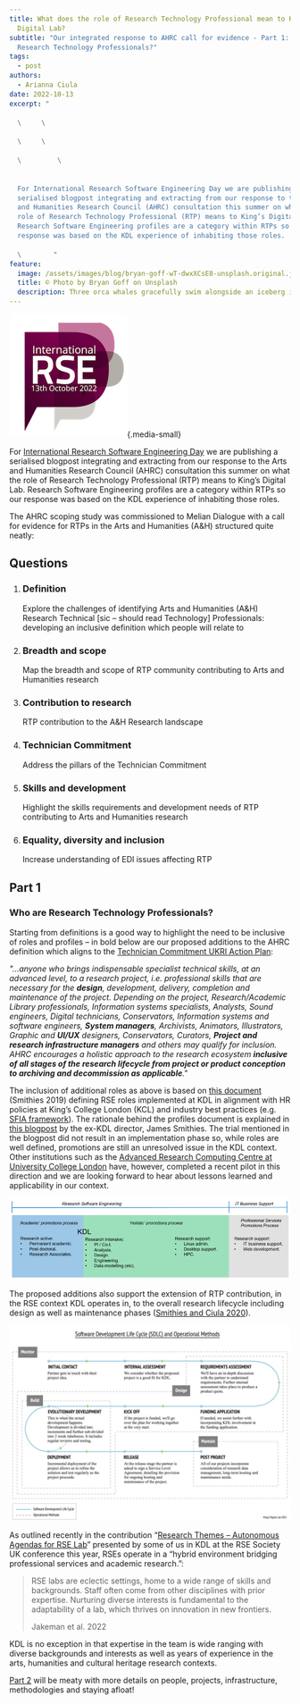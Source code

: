 ```yaml
---
title: What does the role of Research Technology Professional mean to King’s
  Digital Lab?
subtitle: "Our integrated response to AHRC call for evidence - Part 1: Who are
  Research Technology Professionals?"
tags:
  - post
authors:
  - Arianna Ciula
date: 2022-10-13
excerpt: "

  \     \

  \     \

  \         \


  For International Research Software Engineering Day we are publishing a
  serialised blogpost integrating and extracting from our response to the Arts
  and Humanities Research Council (AHRC) consultation this summer on what the
  role of Research Technology Professional (RTP) means to King’s Digital Lab.
  Research Software Engineering profiles are a category within RTPs so our
  response was based on the KDL experience of inhabiting those roles.

  \        "
feature:
  image: /assets/images/blog/bryan-goff-wT-dwxXCsE8-unsplash.original.jpg
  title: © Photo by Bryan Goff on Unsplash
  description: Three orca whales gracefully swim alongside an iceberg in the pristine water near McMurdo Station, Antarctica
---
```


![Logo of RSE day 2022](/assets/images/blog/rseday2022-frame-400x400-1_7SmANz5.width-500.png){.media-small}

For [International Research Software Engineering Day](https://society-rse.org/international-rse-day-13th-october-2022/) we are publishing a serialised blogpost integrating and extracting from our response to the Arts and Humanities Research Council (AHRC) consultation this summer on what the role of Research Technology Professional (RTP) means to King’s Digital Lab. Research Software Engineering profiles are a category within RTPs so our response was based on the KDL experience of inhabiting those roles.

The AHRC scoping study was commissioned to Melian Dialogue with a call for evidence for RTPs in the Arts and Humanities (A&H) structured quite neatly:

## Questions

1.  ### Definition

    Explore the challenges of identifying Arts and Humanities (A&H) Research Technical \[sic – should read Technology\] Professionals: developing an inclusive definition which people will relate to

2.  ### Breadth and scope

    Map the breadth and scope of RTP community contributing to Arts and Humanities research

3.  ### Contribution to research

    RTP contribution to the A&H Research landscape

4.  ### Technician Commitment

    Address the pillars of the Technician Commitment

5.  ### Skills and development

    Highlight the skills requirements and development needs of RTP contributing to Arts and Humanities research

6.  ### Equality, diversity and inclusion

    Increase understanding of EDI issues affecting RTP

## Part 1

### Who are Research Technology Professionals?

Starting from definitions is a good way to highlight the need to be inclusive of roles and profiles – in bold below are our proposed additions to the AHRC definition which aligns to the [Technician Commitment UKRI Action Plan](https://www.ukri.org/wp-content/uploads/2021/02/UKRI-040221-TechnicianCommitmentActionPlan.pdf):

_"...anyone who brings indispensable specialist technical skills, at an advanced level, to a research project, i.e. professional skills that are necessary for the **design**, development, delivery, completion and maintenance of the project. Depending on the project, Research/Academic Library professionals, Information systems specialists, Analysts, Sound engineers, Digital technicians, Conservators, Information systems and software engineers, **System managers**, Archivists, Animators, Illustrators, Graphic and **UI/UX** designers, Conservators, Curators, **Project and research infrastructure managers** and others may qualify for inclusion. AHRC encourages a holistic approach to the research ecosystem **inclusive of all stages of the research lifecycle from project or product conception to archiving and decommission as applicable**."_

The inclusion of additional roles as above is based on [this document](https://doi.org/10.5281/zenodo.2559235) (Smithies 2019) defining RSE roles implemented at KDL in alignment with HR policies at King’s College London (KCL) and industry best practices (e.g. [SFIA framework](https://sfia-online.org/)). The rationale behind the profiles document is explained in [this blogpost](/blog/rse-career-development/) by the ex-KDL director, James Smithies. The trial mentioned in the blogpost did not result in an implementation phase so, while roles are well defined, promotions are still an unresolved issue in the KDL context. Other institutions such as the [Advanced Research Computing Centre at University College London](https://www.ucl.ac.uk/advanced-research-computing/advanced-research-computing-centre) have, however, completed a recent pilot in this direction and we are looking forward to hear about lessons learned and applicability in our context.

[](https://doi.org/10.5281/zenodo.2559235)

![ A illustrative table showcasing diverse research and development classifications of RSE Careers](/assets/images/blog/rse-careers.width-1024.png "Diversity of research contribution within the RSE spectrum (Smithies 2019)")

The proposed additions also support the extension of RTP contribution, in the RSE context KDL operates in, to the overall research lifecycle including design as well as maintenance phases ([Smithies and Ciula 2020](https://www.taylorfrancis.com/chapters/edit/10.4324/9780429777028-13/humans-loop-james-smithies-arianna-ciula)).

[](https://www.taylorfrancis.com/chapters/edit/10.4324/9780429777028-13/humans-loop-james-smithies-arianna-ciula)

![A diagram illustrating the various phases of the software development lifecycle, including design, testing, and maintenance.](/assets/images/blog/SDLC-Operational_Methods.width-1024.jpg "Software Development Lifecycle Operational Methods, Ong 2022, adapted from Smithies and Ciula 2020")

As outlined recently in the contribution “[Research Themes – Autonomous Agendas for RSE Lab](https://virtual.oxfordabstracts.com/#/event/public/3101/submission/100)” presented by some of us in KDL at the RSE Society UK conference this year, RSEs operate in a “hybrid environment bridging professional services and academic research.”:

> RSE labs are eclectic settings, home to a wide range of skills and backgrounds. Staff often come from other disciplines with prior expertise. Nurturing diverse interests is fundamental to the adaptability of a lab, which thrives on innovation in new frontiers.
>
> Jakeman et al. 2022

KDL is no exception in that expertise in the team is wide ranging with diverse backgrounds and interests as well as years of experience in the arts, humanities and cultural heritage research contexts.

[Part 2](/blog/rtp-rse2/) will be meaty with more details on people, projects, infrastructure, methodologies and staying afloat!
